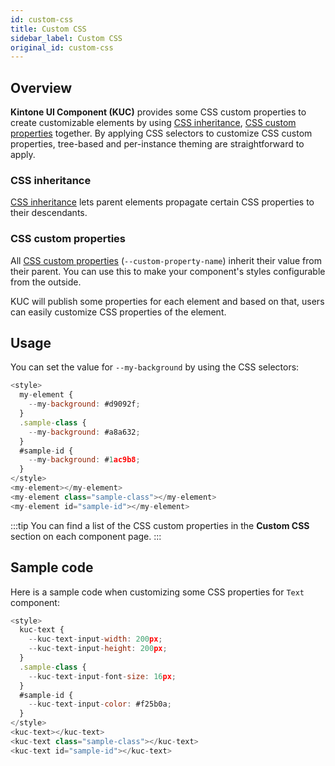 ```yaml
---
id: custom-css
title: Custom CSS
sidebar_label: Custom CSS
original_id: custom-css
---
```


## Overview

**Kintone UI Component (KUC)** provides some CSS custom properties to create customizable elements by using [CSS inheritance](#css-inheritance), [CSS custom properties](#css-custom-properties) together. By applying CSS selectors to customize CSS custom properties, tree-based and per-instance theming are straightforward to apply.

### CSS inheritance

[CSS inheritance](https://developer.mozilla.org/en-US/docs/Web/CSS/inheritance) lets parent elements propagate certain CSS properties to their descendants.

### CSS custom properties

All [CSS custom properties](https://developer.mozilla.org/en-US/docs/Web/CSS/Using_CSS_custom_properties) (`--custom-property-name`) inherit their value from their parent. You can use this to make your component's styles configurable from the outside.

KUC will publish some properties for each element and based on that, users can easily customize CSS properties of the element.

## Usage

You can set the value for `--my-background` by using the CSS selectors:

```javascript
<style>
  my-element {
    --my-background: #d9092f;
  }
  .sample-class {
    --my-background: #a8a632;
  }
  #sample-id {
    --my-background: #1ac9b8;
  }
</style>
<my-element></my-element>
<my-element class="sample-class"></my-element>
<my-element id="sample-id"></my-element>
```
:::tip
You can find a list of the CSS custom properties in the **Custom CSS** section on each component page.
:::

## Sample code

Here is a sample code when customizing some CSS properties for `Text` component:

```javascript
<style>
  kuc-text {
    --kuc-text-input-width: 200px;
    --kuc-text-input-height: 200px;
  }
  .sample-class {
    --kuc-text-input-font-size: 16px;
  }
  #sample-id {
    --kuc-text-input-color: #f25b0a;
  }
</style>
<kuc-text></kuc-text>
<kuc-text class="sample-class"></kuc-text>
<kuc-text id="sample-id"></kuc-text>
```
